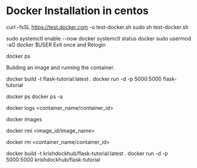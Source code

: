 # Docker Installation in centos

curl -fsSL https://test.docker.com -o test-docker.sh
sudo sh test-docker.sh

sudo systemctl enable --now docker
systemctl status docker
sudo usermod -aG docker $USER
Exit once and Relogin

docker ps

Building an image and running the container.

docker build -t flask-tutorial:latest .
docker run -d -p 5000:5000 flask-tutorial

docker ps
docker ps -a

docker logs <container_name/container_id>

docker images

docker rmi <image_id/image_name>

docker rm <container_name/container_id>

docker build -t krishdockhub/flask-tutorial:latest .
docker run -d -p 5000:5000 krishdockhub/flask-tutorial
